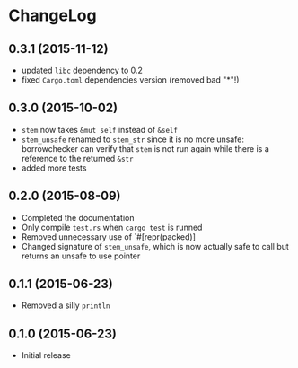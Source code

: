 ChangeLog
=========

0.3.1 (2015-11-12)
------------------
* updated `libc` dependency to 0.2
* fixed `Cargo.toml` dependencies version (removed bad "*"!) 

0.3.0 (2015-10-02)
------------------
* `stem` now takes `&mut self` instead of `&self`
* `stem_unsafe` renamed to `stem_str` since it is no more unsafe:
  borrowchecker can verify that `stem` is not run again while there is
  a reference to the returned `&str`
* added more tests

0.2.0 (2015-08-09)
------------------
* Completed the documentation
* Only compile `test.rs` when `cargo test` is runned
* Removed unnecessary use of `#[repr(packed)]
* Changed signature of `stem_unsafe`, which is now actually safe to
  call but returns an unsafe to use pointer 

0.1.1 (2015-06-23)
------------------
* Removed a silly `println`

0.1.0 (2015-06-23)
------------------
* Initial release
